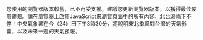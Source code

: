 您使用的瀏覽器版本較舊，已不再受支援。建議您更新瀏覽器版本，以獲得最佳使用體驗。請在瀏覽器上啟用JavaScript來瀏覽頁面中的所有內容。北台灣雨下不停！中央氣象署在今（24）日下午3時30分，將說明東北季風對台灣的天氣影響，以及未來一週的天氣預報。